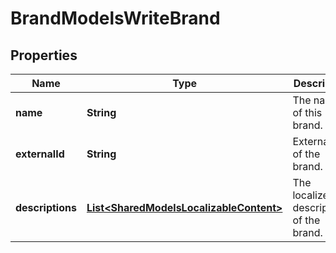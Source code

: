 

# BrandModelsWriteBrand

## Properties

Name | Type | Description | Notes
------------ | ------------- | ------------- | -------------
**name** | **String** | The name of this brand. |  [optional]
**externalId** | **String** | External Id of the brand. |  [optional]
**descriptions** | [**List&lt;SharedModelsLocalizableContent&gt;**](SharedModelsLocalizableContent.md) | The localized descriptions of the brand. |  [optional]





